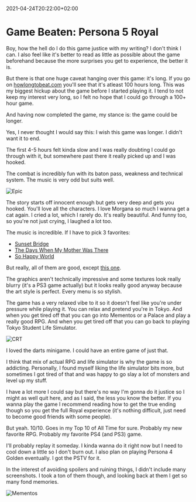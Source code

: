 2021-04-24T20:22:00+02:00
# Game Beaten: Persona 5 Royal

Boy, how the hell do I do this game justice with my writing? I don't think I can. I also feel like it's better to read as little as possible about the game beforehand because the more surprises you get to experience, the better it is.

But there is that one huge caveat hanging over this game: it's long. If you go on [howlongtobeat.com](https://howlongtobeat.com/game?id=66630) you'll see that it's atleast 100 hours long. This was my biggest hickup about the game before I started playing it. I tend to not keep my interest very long, so I felt no hope that I could go through a 100+ hour game.

And having now completed the game, my stance is: the game could be longer.

Yes, I never thought I would say this: I wish this game was longer. I didn't want it to end.

The first 4-5 hours felt kinda slow and I was really doubting I could go through with it, but somewhere past there it really picked up and I was hooked.

The combat is incredibly fun with its baton pass, weakness and technical system. The music is very odd but suits well.

![Epic](https://lambdan.se/img/2021-04-24_20-10-18.833805.jpg)

The story starts off innocent enough but gets very deep and gets you hooked. You'll love all the characters. I love Morgana so much I wanna get a cat again. I cried a lot, which I rarely do. It's really beautiful. And funny too, so you're not just crying, I laughed a lot too.

The music is incredible. If I have to pick 3 favorites: 

- [Sunset Bridge](https://www.youtube.com/watch?v=CxDHyhylKrw)
- [The Days When My Mother Was There](https://www.youtube.com/watch?v=it5wuAgf1Pw)
- [So Happy World](https://www.youtube.com/watch?v=ybhlFj3D_gw)

But really, all of them are good, except [this one](https://www.youtube.com/watch?v=GIFuMWRDkCE).

The graphics aren't technically impressive and some textures look really blurry (it's a PS3 game actually) but it looks really good anyway because the art style is perfect. Every menu is so stylish. 

The game has a very relaxed vibe to it so it doesn't feel like you're under pressure while playing it. You can relax and pretend you're in Tokyo. And when you get tired off that you can go into Mementos or a Palace and play a really good RPG. And when you get tired off that you can go back to playing Tokyo Student Life Simulator.

![CRT](https://lambdan.se/img/2021-04-24_20-10-07.587875.jpg)

I loved the darts minigame. I could have an entire game of just that.

I think that mix of actual RPG and life simulator is why the game is so addicting. Personally, I found myself liking the life simulator bits more, but sometimes I got tired of that and was happy to go slay a lot of monsters and level up my stuff.

I have a lot more I could say but there's no way I'm gonna do it justice so I might as well quit here, and as I said, the less you know the better. If you wanna play the game I recommend reading how to get the true ending though so you get the full Royal experience (it's nothing difficult, just need to become good friends with some people). 

But yeah. 10/10. Goes in my Top 10 of All Time for sure. Probably my new favorite RPG. Probably my favorite PS4 (and PS3) game.

I'll probably replay it someday. I kinda wanna do it right now but I need to cool down a little so I don't burn out. I also plan on playing Persona 4 Golden eventually. I got the PSTV for it.

In the interest of avoiding spoilers and ruining things, I didn't include many screenshots. I took a ton of them though, and looking back at them I get so many fond memories.

![Mementos](https://lambdan.se/img/2021-04-24_20-10-29.368817.jpg)